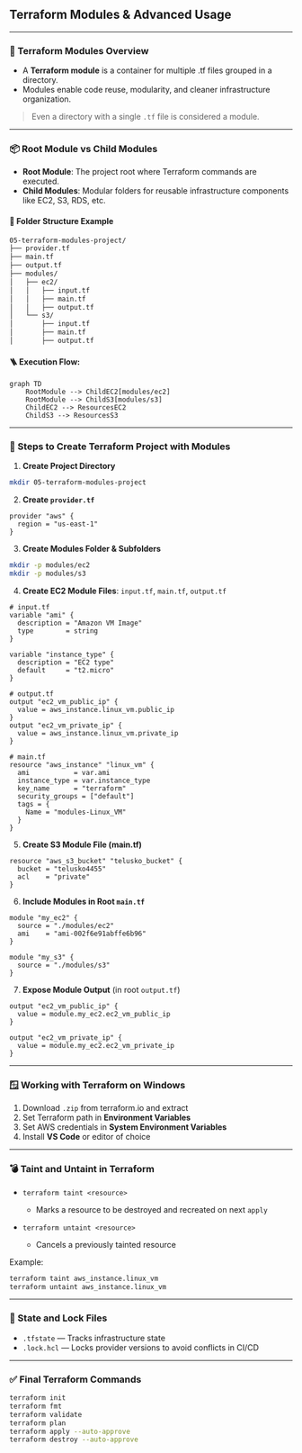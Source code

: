 ## Terraform Modules & Advanced Usage

---

### 🧱 Terraform Modules Overview

- A **Terraform module** is a container for multiple .tf files grouped in a directory.
- Modules enable code reuse, modularity, and cleaner infrastructure organization.

> Even a directory with a single `.tf` file is considered a module.

---

### 📦 Root Module vs Child Modules

- **Root Module**: The project root where Terraform commands are executed.
- **Child Modules**: Modular folders for reusable infrastructure components like EC2, S3, RDS, etc.

#### 📁 Folder Structure Example
```bash
05-terraform-modules-project/
├── provider.tf
├── main.tf
├── output.tf
├── modules/
│   ├── ec2/
│   │   ├── input.tf
│   │   ├── main.tf
│   │   ├── output.tf
│   └── s3/
│       ├── input.tf
│       ├── main.tf
│       ├── output.tf
```

#### 🪜 Execution Flow:
```mermaid
graph TD
    RootModule --> ChildEC2[modules/ec2]
    RootModule --> ChildS3[modules/s3]
    ChildEC2 --> ResourcesEC2
    ChildS3 --> ResourcesS3
```

---

### 🚀 Steps to Create Terraform Project with Modules

1. **Create Project Directory**
```bash
mkdir 05-terraform-modules-project
```

2. **Create `provider.tf`**
```hcl
provider "aws" {
  region = "us-east-1"
}
```

3. **Create Modules Folder & Subfolders**
```bash
mkdir -p modules/ec2
mkdir -p modules/s3
```

4. **Create EC2 Module Files**: `input.tf`, `main.tf`, `output.tf`
```hcl
# input.tf
variable "ami" {
  description = "Amazon VM Image"
  type        = string
}

variable "instance_type" {
  description = "EC2 type"
  default     = "t2.micro"
}

# output.tf
output "ec2_vm_public_ip" {
  value = aws_instance.linux_vm.public_ip
}
output "ec2_vm_private_ip" {
  value = aws_instance.linux_vm.private_ip
}

# main.tf
resource "aws_instance" "linux_vm" {
  ami           = var.ami
  instance_type = var.instance_type
  key_name      = "terraform"
  security_groups = ["default"]
  tags = {
    Name = "modules-Linux_VM"
  }
}
```

5. **Create S3 Module File (main.tf)**
```hcl
resource "aws_s3_bucket" "telusko_bucket" {
  bucket = "telusko4455"
  acl    = "private"
}
```

6. **Include Modules in Root `main.tf`**
```hcl
module "my_ec2" {
  source = "./modules/ec2"
  ami    = "ami-002f6e91abffe6b96"
}

module "my_s3" {
  source = "./modules/s3"
}
```

7. **Expose Module Output** (in root `output.tf`)
```hcl
output "ec2_vm_public_ip" {
  value = module.my_ec2.ec2_vm_public_ip
}

output "ec2_vm_private_ip" {
  value = module.my_ec2.ec2_vm_private_ip
}
```

---

### 🪟 Working with Terraform on Windows

1. Download `.zip` from terraform.io and extract
2. Set Terraform path in **Environment Variables**
3. Set AWS credentials in **System Environment Variables**
4. Install **VS Code** or editor of choice

---

### 💣 Taint and Untaint in Terraform

- `terraform taint <resource>`
  - Marks a resource to be destroyed and recreated on next `apply`

- `terraform untaint <resource>`
  - Cancels a previously tainted resource

Example:
```bash
terraform taint aws_instance.linux_vm
terraform untaint aws_instance.linux_vm
```

---

### 📍 State and Lock Files

- `.tfstate` — Tracks infrastructure state
- `.lock.hcl` — Locks provider versions to avoid conflicts in CI/CD

---

### ✅ Final Terraform Commands
```bash
terraform init
terraform fmt
terraform validate
terraform plan
terraform apply --auto-approve
terraform destroy --auto-approve
```

